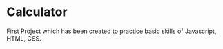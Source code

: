 # Calculator

First Project which has been created to practice basic skills of Javascript, HTML, CSS.
